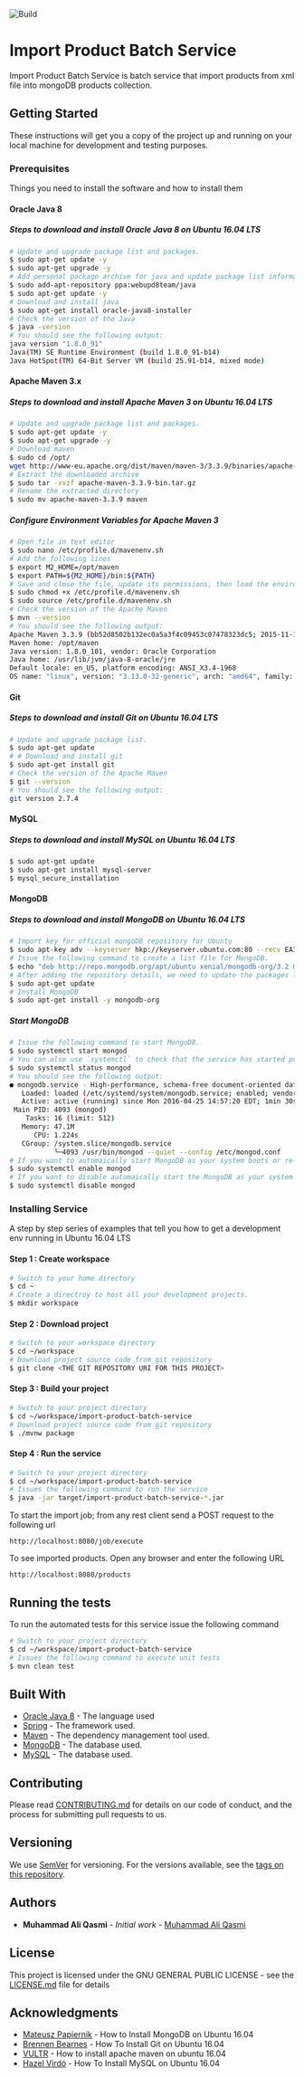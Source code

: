 ![Build](https://github.com/muhammadaliqasmi/import-product-batch-service/workflows/Java%20CI%20with%20Maven/badge.svg)

# Import Product Batch Service

Import Product Batch Service is batch service that import products from xml file into mongoDB products collection.

## Getting Started

These instructions will get you a copy of the project up and running on your local machine for development and testing purposes.

### Prerequisites

Things you need to install the software and how to install them

#### Oracle Java 8

##### Steps to download and install Oracle Java 8 on Ubuntu 16.04 LTS

```bash
# Update and upgrade package list and packages.
$ sudo apt-get update -y
$ sudo apt-get upgrade -y
# Add personal package archive for java and update package list information.
$ sudo add-apt-repository ppa:webupd8team/java
$ sudo apt-get update -y
# Download and install java
$ sudo apt-get install oracle-java8-installer
# Check the version of the Java
$ java -version
# You should see the following output:
java version "1.8.0_91"
Java(TM) SE Runtime Environment (build 1.8.0_91-b14)
Java HotSpot(TM) 64-Bit Server VM (build 25.91-b14, mixed mode)
```

#### Apache Maven 3.x

##### Steps to download and install Apache Maven 3 on Ubuntu 16.04 LTS

```bash
# Update and upgrade package list and packages.
$ sudo apt-get update -y
$ sudo apt-get upgrade -y
# Download maven
$ sudo cd /opt/
wget http://www-eu.apache.org/dist/maven/maven-3/3.3.9/binaries/apache-maven-3.3.9-bin.tar.gz
# Extract the downloaded archive
$ sudo tar -xvzf apache-maven-3.3.9-bin.tar.gz
# Rename the extracted directory
$ sudo mv apache-maven-3.3.9 maven 
```

##### Configure Environment Variables for Apache Maven 3

```bash
# Open file in text editor
$ sudo nano /etc/profile.d/mavenenv.sh
# Add the following lines
$ export M2_HOME=/opt/maven
$ export PATH=${M2_HOME}/bin:${PATH}
# Save and close the file, update its permissions, then load the environment variables with the following command:
$ sudo chmod +x /etc/profile.d/mavenenv.sh
$ sudo source /etc/profile.d/mavenenv.sh
# Check the version of the Apache Maven
$ mvn --version
# You should see the following output:
Apache Maven 3.3.9 (bb52d8502b132ec0a5a3f4c09453c07478323dc5; 2015-11-10T22:11:47+05:30)
Maven home: /opt/maven
Java version: 1.8.0_101, vendor: Oracle Corporation
Java home: /usr/lib/jvm/java-8-oracle/jre
Default locale: en_US, platform encoding: ANSI_X3.4-1968
OS name: "linux", version: "3.13.0-32-generic", arch: "amd64", family: "unix"
```

#### Git

##### Steps to download and install Git on Ubuntu 16.04 LTS

```bash
# Update and upgrade package list.
$ sudo apt-get update
# # Download and install git
$ sudo apt-get install git
# Check the version of the Apache Maven
$ git --version
# You should see the following output:
git version 2.7.4
```
#### MySQL

##### Steps to download and install MySQL  on Ubuntu 16.04 LTS

```bash
$ sudo apt-get update
$ sudo apt-get install mysql-server
$ mysql_secure_installation
```

#### MongoDB

##### Steps to download and install MongoDB  on Ubuntu 16.04 LTS

```bash
# Import key for official mongoDB repository for Ubuntu
$ sudo apt-key adv --keyserver hkp://keyserver.ubuntu.com:80 --recv EA312927
# Issue the following command to create a list file for MongoDB.
$ echo "deb http://repo.mongodb.org/apt/ubuntu xenial/mongodb-org/3.2 multiverse" | sudo tee /etc/apt/sources.list.d/mongodb-org-3.2.list
# After adding the repository details, we need to update the packages list.
$ sudo apt-get update
# Install MongoDB
$ sudo apt-get install -y mongodb-org
```

##### Start MongoDB

```bash
# Issue the following command to start MongoDB.
$ sudo systemctl start mongod
# You can also use `systemctl` to check that the service has started properly.
$ sudo systemctl status mongod
# You should see the following output:
● mongodb.service - High-performance, schema-free document-oriented database
   Loaded: loaded (/etc/systemd/system/mongodb.service; enabled; vendor preset: enabled)
   Active: active (running) since Mon 2016-04-25 14:57:20 EDT; 1min 30s ago
 Main PID: 4093 (mongod)
    Tasks: 16 (limit: 512)
   Memory: 47.1M
      CPU: 1.224s
   CGroup: /system.slice/mongodb.service
           └─4093 /usr/bin/mongod --quiet --config /etc/mongod.conf
# If you want to automaically start MongoDB as your system boots or re-boots.
$ sudo systemctl enable mongod
# If you want to disable automaically start the MongoDB as your system boots or re-boots
$ sudo systemctl disable mongod
```

### Installing Service

A step by step series of examples that tell you how to get a development env running in Ubuntu 16.04 LTS

#### Step 1 : Create workspace

```bash
# Switch to your home directory
$ cd ~
# Create a directroy to host all your development projects.
$ mkdir workspace
```

#### Step 2 : Download project

```bash
# Switch to your workspace directory
$ cd ~/workspace
# Download project source code from git repository
$ git clone <THE GIT REPOSITORY URI FOR THIS PROJECT>
```

#### Step 3 : Build your project

```bash
# Switch to your project directory
$ cd ~/workspace/import-product-batch-service
# Download project source code from git repository
$ ./mvnw package

```

#### Step 4 : Run the service
```bash
# Switch to your project directory
$ cd ~/workspace/import-product-batch-service
# Issues the following command to run the service
$ java -jar target/import-product-batch-service-*.jar
```
To start the import job; from any rest client send a POST request to the following url

```
http://localhost:8080/job/execute
```

To see imported products. Open any browser and enter the following URL

```
http://localhost:8080/products
```

## Running the tests

To run the automated tests for this service issue the following command

```bash
# Switch to your project directory
$ cd ~/workspace/import-product-batch-service
# Issues the following command to execute unit tests
$ mvn clean test
```

## Built With

* [Oracle Java 8](https://www.oracle.com/technetwork/java/javase/overview/java8-2100321.html) - The language used
* [Spring](https://spring.io/batch) - The framework used.
* [Maven](https://maven.apache.org/) - The dependency management tool used.
* [MongoDB](https://www.mongodb.com/) - The database used.
* [MySQL](https://www.mysql.com/) - The database used.

## Contributing

Please read [CONTRIBUTING.md](CONTRIBUTING.md) for details on our code of conduct, and the process for submitting pull requests to us.

## Versioning

We use [SemVer](http://semver.org/) for versioning. For the versions available, see the [tags on this repository](https://github.com/your/project/tags). 

## Authors

* **Muhammad Ali Qasmi** - *Initial work* - [Muhammad Ali Qasmi](https://github.com/muhammadaliqasmi)

## License

This project is licensed under the GNU GENERAL PUBLIC LICENSE - see the [LICENSE.md](LICENSE.md) file for details

## Acknowledgments

* [Mateusz Papiernik](https://www.digitalocean.com/community/tutorials/how-to-install-mongodb-on-ubuntu-16-04) - How to Install MongoDB on Ubuntu 16.04
* [Brennen Bearnes](https://www.digitalocean.com/community/tutorials/how-to-install-git-on-ubuntu-16-04) - How To Install Git on Ubuntu 16.04
* [VULTR](https://www.vultr.com/docs/how-to-install-apache-maven-on-ubuntu-16-04) - How to install apache maven on ubuntu 16.04
* [Hazel Virdó](https://www.digitalocean.com/community/tutorials/how-to-install-mysql-on-ubuntu-16-04) - How To Install MySQL on Ubuntu 16.04
